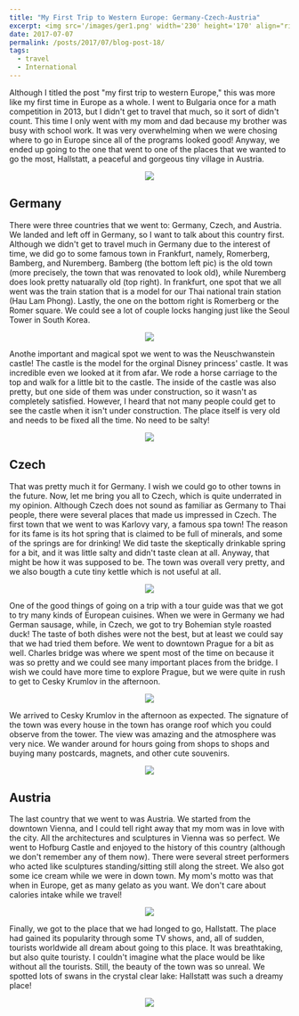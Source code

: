 ```yaml
---
title: "My First Trip to Western Europe: Germany-Czech-Austria"
excerpt: <img src='/images/ger1.png' width='230' height='170' align="right" hspace="20"> Although I titled the post "my first trip to western Europe," this was more like my first time in Europe as a whole. I went to Bulgaria once for a math competition in 2013, but I didn't get to travel that much, so it sort of didn't count. This time I only went with my mom and dad because my brother was busy with school work. It was very overwhelming when we were chosing where to go in Europe since all of the programs looked good! Anyway, we ended up going to the one that went to one of the places that we wanted to go the most, Hallstatt, a peaceful and gorgeous tiny village in Austria. 
date: 2017-07-07
permalink: /posts/2017/07/blog-post-18/
tags:
  - travel
  - International
---
```


Although I titled the post "my first trip to western Europe," this was more like my first time in Europe as a whole. I went to Bulgaria once for a math competition in 2013, but I didn't get to travel that much, so it sort of didn't count. This time I only went with my mom and dad because my brother was busy with school work. It was very overwhelming when we were chosing where to go in Europe since all of the programs looked good! Anyway, we ended up going to the one that went to one of the places that we wanted to go the most, Hallstatt, a peaceful and gorgeous tiny village in Austria. 

<p align="center">
  <img src="/images/ger1.png">
</p>

Germany
------

There were three countries that we went to: Germany, Czech, and Austria. We landed and left off in Germany, so I want to talk about this country first. Although we didn't get to travel much in Germany due to the interest of time, we did go to some famous town in Frankfurt, namely, Romerberg, Bamberg, and Nuremberg. Bamberg (the bottom left pic) is the old town (more precisely, the town that was renovated to look old), while Nuremberg does look pretty natuarally old (top right). In frankfurt, one spot that we all went was the train station that is a model for our Thai national train station (Hau Lam Phong). Lastly, the one on the bottom right is Romerberg or the Romer square. We could see a lot of couple locks hanging just like the Seoul Tower in South Korea.  

<p align="center">
  <img src="/images/ger2.png">
</p>


Anothe important and magical spot we went to was the Neuschwanstein castle! The castle is the model for the orginal Disney princess' castle. It was incredible even we looked at it from afar. We rode a horse carriage to the top and walk for a little bit to the castle. The inside of the castle was also pretty, but one side of them was under construction, so it wasn't as completely satisfied. However, I heard that not many people could get to see the castle when it isn't under construction. The place itself is very old and needs to be fixed all the time. No need to be salty! 

<p align="center">
  <img src="/images/ger8.png">
</p>


Czech
------

That was pretty much it for Germany. I wish we could go to other towns in the future. Now, let me bring you all to Czech, which is quite underrated in my opinion. Although Czech does not sound as familiar as Germany to Thai people, there were several places that made us impressed in Czech. The first town that we went to was Karlovy vary, a famous spa town! The reason for its fame is its hot spring that is claimed to be full of minerals, and some of the springs are for drinking! We did taste the skeptically drinkable spring for a bit, and it was little salty and didn't taste clean at all. Anyway, that might be how it was supposed to be. The town was overall very pretty, and we also bougth a cute tiny kettle which is not useful at all.

<p align="center">
  <img src="/images/ger3.png">
</p>


One of the good things of going on a trip with a tour guide was that we got to try many kinds of European cuisines. When we were in Germany we had German sausage, while, in Czech, we got to try Bohemian style roasted duck! The taste of both dishes were not the best, but at least we could say that we had tried them before. We went to downtown Prague for a bit as well. Charles bridge was where we spent most of the time on because it was so pretty and we could see many important places from the bridge. I wish we could have more time to explore Prague, but we were quite in rush to get to Cesky Krumlov in the afternoon. 

<p align="center">
  <img src="/images/ger4.png">
</p>

We arrived to Cesky Krumlov in the afternoon as expected. The signature of the town was every house in the town has orange roof which you could observe from the tower. The view was amazing and the atmosphere was very nice. We wander around for hours going from shops to shops and buying many postcards, magnets, and other cute souvenirs. 

<p align="center">
  <img src="/images/ger5.png">
</p>

Austria
------

The last country that we went to was Austria. We started from the downtown Vienna, and I could tell right away that my mom was in love with the city. All the architectures and sculptures in Vienna was so perfect. We went to Hofburg Castle and enjoyed to the history of this country (although we don't remember any of them now). There were several street performers who acted like sculptures standing/sitting still along the street. We also got some ice cream while we were in down town. My mom's motto was that when in Europe, get as many gelato as you want. We don't care about calories intake while we travel!

<p align="center">
  <img src="/images/ger6.png">
</p>

Finally, we got to the place that we had longed to go, Hallstatt. The place had gained its popularity through some TV shows, and, all of sudden, tourists worldwide all dream about going to this place. It was breathtaking, but also quite touristy. I couldn't imagine what the place would be like without all the tourists. Still, the beauty of the town was so unreal. We spotted lots of swans in the crystal clear lake: Hallstatt was such a dreamy place! 

<p align="center">
  <img src="/images/ger7.png">
</p>

